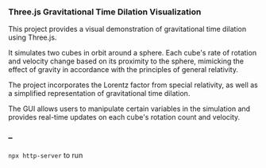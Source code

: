 ### Three.js Gravitational Time Dilation Visualization

This project provides a visual demonstration of gravitational time dilation using Three.js. 

It simulates two cubes in orbit around a sphere. Each cube's rate of rotation and velocity change based on its proximity to the sphere, 
mimicking the effect of gravity in accordance with the principles of general relativity. 

The project incorporates the Lorentz factor from special relativity, as well as a simplified representation of gravitational time dilation. 

The GUI allows users to manipulate certain variables in the simulation and provides real-time updates on each cube's rotation count and velocity.

### –
`npx http-server` to run